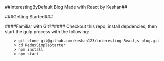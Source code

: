 ##InterestingByDefault Blog Made with React by Keshan##

###Getting Started###

####Familiar with Git?#####
Checkout this repo, install depdencies, then start the gulp process with the following:

```
	> git clone git@github.com:keshan123/interesting-Reactjs-blog.git
	> cd ReduxSimpleStarter
	> npm install
	> npm start
```


